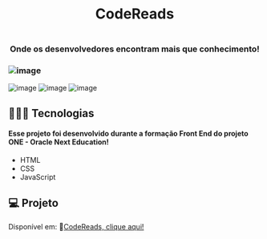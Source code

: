 <h1 align="center"> CodeReads </h1>

<h3 align="center">
<br>Onde os desenvolvedores encontram mais que conhecimento!<br/>
</h3>

### ![image](https://github.com/marostegaf/CodeReads/assets/103620713/3ee6e38f-75c1-45e5-bafc-dffb35b6019e)
![image](https://github.com/marostegaf/CodeReads/assets/103620713/3ed3119d-44d2-48c0-bb79-448ac427693b)
![image](https://github.com/marostegaf/CodeReads/assets/103620713/c7758c36-3591-46e4-89f2-5b3070690a9c)
![image](https://github.com/marostegaf/CodeReads/assets/103620713/a1110e9a-5fa7-436a-8d54-d2e687bee2f9)

## 🧑🏻‍💻 Tecnologias
#### Esse projeto foi desenvolvido durante a formação Front End do projeto ONE - Oracle Next Education!
- HTML
- CSS
- JavaScript

## 💻 Projeto
Disponível em: 🔗[CodeReads, clique aqui!](https://codereads.vercel.app/)</br>

